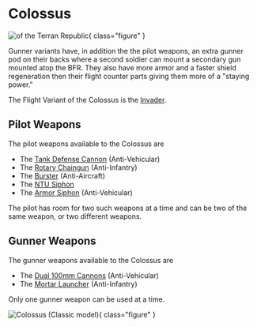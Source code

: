 # Colossus

![ of the
[Terran Republic](../factions/Terran_Republic.md)](../images/Colussus.jpg){ class="figure" }

Gunner variants have, in addition the the pilot weapons, an extra gunner pod on
their backs where a second soldier can mount a secondary gun mounted atop the
BFR. They also have more armor and a faster shield regeneration then their
flight counter parts giving them more of a "staying power."

The Flight Variant of the Colossus is the [Invader](Invader.md).

## **Pilot Weapons**

The pilot weapons available to the Colossus are

- The [Tank Defense Cannon](../weapons/Tank_Defense_Cannon.md) (Anti-Vehicular)
- The [Rotary Chaingun](../items/Rotary_Chaingun.md) (Anti-Infantry)
- The [Burster](<../items/Burster_(BFR).md>) (Anti-Aircraft)
- The [NTU Siphon](../weapons/NTU_Siphon.md)
- The [Armor Siphon](../weapons/Armor_Siphon.md) (Anti-Vehicular)

The pilot has room for two such weapons at a time and can be two of the same
weapon, or two different weapons.

## **Gunner Weapons**

The gunner weapons available to the Colossus are

- The [Dual 100mm Cannons](../weapons/Dual_100mm_Cannons.md) (Anti-Vehicular)
- The [Mortar Launcher](../weapons/Mortar_Launcher.md) (Anti-Infantry)

Only one gunner weapon can be used at a time.

![ Colossus (Classic
model)](../images/PSScreenShot0315.jpg){ class="figure" }
